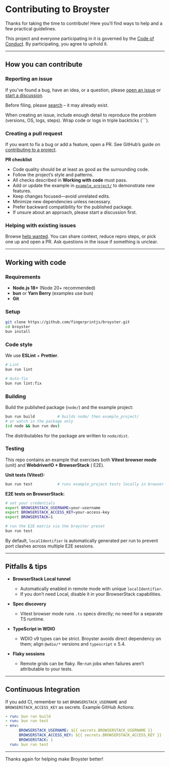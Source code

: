 # Contributing to Broyster

Thanks for taking the time to contribute! Here you’ll find ways to help and a few practical guidelines.

This project and everyone participating in it is governed by the [Code of Conduct](code_of_conduct.md). By
participating, you agree to uphold it.

---

## How you can contribute

### Reporting an issue

If you’ve found a bug, have an idea, or a question,
please [open an issue](https://github.com/fingerprintjs/broyster/issues/new/choose)
or [start a discussion](https://github.com/fingerprintjs/broyster/discussions/new/choose).

Before filing, please [search](https://github.com/search?q=repo%3Afingerprintjs%2Fbroyster) – it may already exist.

When creating an issue, include enough detail to reproduce the problem (versions, OS, logs, steps). Wrap code or logs in
triple backticks (\`\`\`).

### Creating a pull request

If you want to fix a bug or add a feature, open a PR. See GitHub’s guide
on [contributing to a project](https://docs.github.com/en/get-started/exploring-projects-on-github/contributing-to-a-project).

**PR checklist**

- Code quality should be at least as good as the surrounding code.
- Follow the project’s style and patterns.
- All checks described in **Working with code** must pass.
- Add or update the example in [`example_project/`](example_project) to demonstrate new features.
- Keep changes focused—avoid unrelated edits.
- Minimize new dependencies unless necessary.
- Prefer backward compatibility for the published package.
- If unsure about an approach, please start a discussion first.

### Helping with existing issues

Browse [help wanted](https://github.com/fingerprintjs/broyster/labels/help%20wanted). You can share context, reduce
repro steps, or pick one up and open a PR. Ask questions in the issue if something is unclear.

---

## Working with code

### Requirements

- **Node.js 18+** (Node 20+ recommended)
- **bun** or **Yarn Berry** (examples use bun)
- **Git**

### Setup

```bash
git clone https://github.com/fingerprintjs/broyster.git
cd broyster
bun install
```

### Code style

We use **ESLint** + **Prettier**.

```bash
# Lint
bun run lint

# Auto-fix
bun run lint:fix
```

### Building

Build the published package (`node/`) and the example project:

```bash
bun run build          # builds node/ then example_project/
# or watch in the package only
(cd node && bun run dev)
```

The distributables for the package are written to `node/dist`.

### Testing

This repo contains an example that exercises both **Vitest browser mode** (unit) and **WebdriverIO + BrowserStack** (
E2E).

**Unit tests (Vitest):**

```bash
bun run test           # runs example_project tests locally in browser mode
```

**E2E tests on BrowserStack:**

```bash
# set your credentials
export BROWSERSTACK_USERNAME=your-username
export BROWSERSTACK_ACCESS_KEY=your-access-key
export BROWSERSTACK=1

# run the E2E matrix via the broyster preset
bun run test
```

By default, `localIdentifier` is automatically generated per run to prevent port clashes across multiple E2E sessions.

---

## Pitfalls & tips

- **BrowserStack Local tunnel**
    - Automatically enabled in remote mode with unique `localIdentifier`.
    - If you don’t need Local, disable it in your BrowserStack capabilities.

- **Spec discovery**
    - Vitest browser mode runs `.ts` specs directly; no need for a separate TS runtime.

- **TypeScript in WDIO**
    - WDIO v9 types can be strict. Broyster avoids direct dependency on them; align `@wdio/*` versions and
      `typescript` ≥ 5.4.

- **Flaky sessions**
    - Remote grids can be flaky. Re-run jobs when failures aren’t attributable to your tests.

---

## Continuous Integration

If you add CI, remember to set `BROWSERSTACK_USERNAME` and `BROWSERSTACK_ACCESS_KEY` as secrets. Example GitHub Actions:

```yaml
- run: bun run build
- run: bun run test
- env:
      BROWSERSTACK_USERNAME: ${{ secrets.BROWSERSTACK_USERNAME }}
      BROWSERSTACK_ACCESS_KEY: ${{ secrets.BROWSERSTACK_ACCESS_KEY }}
      BROWSERSTACK: 1
  run: bun run test
```

---

Thanks again for helping make Broyster better!

